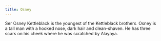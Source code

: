 ```yaml
---
title: Osney
---
```


Ser Osney Kettleblack is the youngest of the Kettleblack brothers. Osney is a tall man with a hooked nose, dark hair and clean-shaven. He has three scars on his cheek where he was scratched by Alayaya. 


